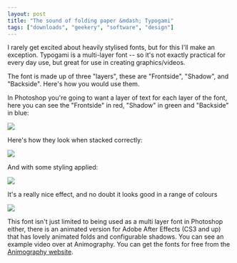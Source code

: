 ```yaml
---
layout: post
title: "The sound of folding paper &mdash; Typogami"
tags: ["downloads", "geekery", "software", "design"]
---
```

I rarely get excited about heavily stylised fonts, but for this I'll make an exception. Typogami is a multi-layer font -- so it's not exactly practical for every day use, but great for use in creating graphics/videos.

The font is made up of three "layers", these are "Frontside", "Shadow", and "Backside". Here's how you would use them.

In Photoshop you're going to want a layer of text for each layer of the font, here you can see the "Frontside" in red, "Shadow" in green and "Backside" in blue: 

![](http://uk.omg.li/KdNd/typogami_layers.png)

Here's how they look when stacked correctly:

![](http://uk.omg.li/KcUy/typogami_layers_stacked.png)

And with some styling applied:

![](http://uk.omg.li/KcSE/typogami_layers_styled.png)

It's a really nice effect, and no doubt it looks good in a range of colours

![](http://uk.omg.li/Kdju/typogami_layers_styled_coloured.png)

This font isn't just limited to being used as a multi layer font in Photoshop either, there is an animated version for Adobe After Effects (CS3 and up) that has lovely animated folds and configurable shadows. You can see an example video over at Animography. You can get the fonts for free from the [Animography website](http://animography.net/products/typogami).
